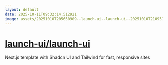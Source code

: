```yaml
---
layout: default
date: 2025-10-11T09:32:14.512921
image: assets/20251010T205650909--launch-ui--launch-ui--20251010T210957887--cropped.png
---
```


# [launch-ui/launch-ui](https://github.com/launch-ui/launch-ui)

Next.js template with Shadcn UI and Tailwind for fast, responsive sites
